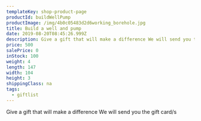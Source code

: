```yaml
---
templateKey: shop-product-page
productId: buildWellPump
productImage: /img/4b0c05483d2d6working_borehole.jpg
title: Build a well and pump
date: 2019-08-20T08:45:26.999Z
description: Give a gift that will make a difference We will send you the gift card/s
price: 500
salePrice: 0
inStock: 100
weight: 4
length: 147
width: 104
height: 3
shippingClass: na
tags:
  - giftlist
---
```


Give a gift that will make a difference We will send you the gift card/s
